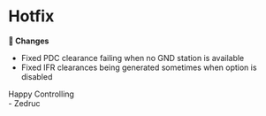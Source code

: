 <div id="changelog"></div>

# Hotfix

**🔧 Changes**  

* Fixed PDC clearance failing when no GND station is available
* Fixed IFR clearances being generated sometimes when option is disabled


Happy Controlling  
\- Zedruc

